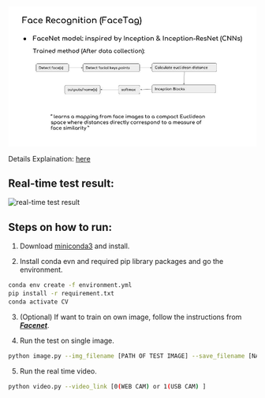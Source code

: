 

![FaceTag](explain.jpg)

Details Explaination: [here](https://drive.google.com/file/d/1TwXJgNqA-nfcGyrZ_OlpBIshMgiJu82z/view?usp=sharing)

## Real-time test result:

![real-time test result](video_result.gif)

## Steps on how to run:

  1. Download [miniconda3](https://repo.anaconda.com/miniconda/Miniconda3-latest-Linux-x86_64.sh) and install.

  2. Install conda evn and required pip library packages and go the environment.

  ```bash
  conda env create -f environment.yml
  pip install -r requirement.txt
  conda activate CV
  ```

  3. (Optional) If want to train on own image, follow the instructions from [***Facenet***](https://github.com/davidsandberg/facenet).

  4. Run the test on single image.

  ```bash
  python image.py --img_filename [PATH OF TEST IMAGE] --save_filename [NAME TO SAVE RESULT]
  ```
  5. Run the real time video.

  ```bash
  python video.py --video_link [0(WEB CAM) or 1(USB CAM) ]
  ```
